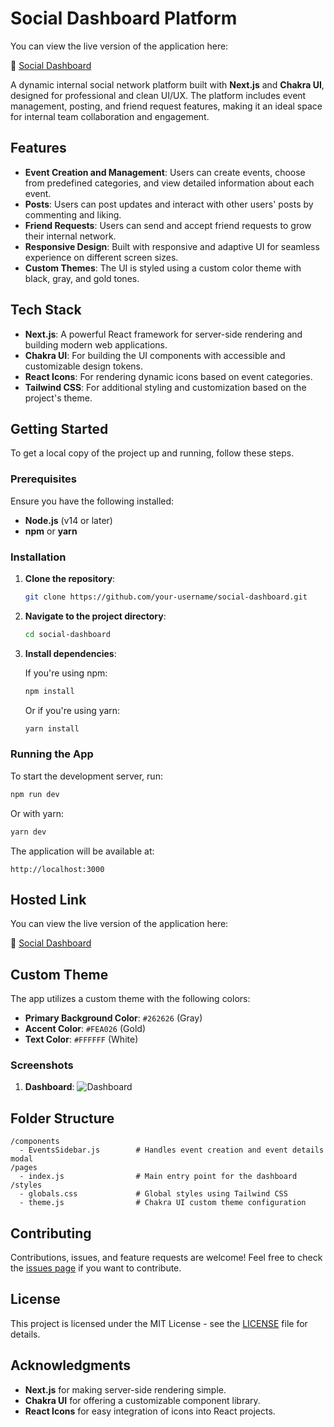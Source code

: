 
# Social Dashboard Platform

You can view the live version of the application here:

🔗 [Social Dashboard](https://social-dashboard-orcin.vercel.app/)

A dynamic internal social network platform built with **Next.js** and **Chakra UI**, designed for professional and clean UI/UX. The platform includes event management, posting, and friend request features, making it an ideal space for internal team collaboration and engagement.

## Features

- **Event Creation and Management**: Users can create events, choose from predefined categories, and view detailed information about each event.
- **Posts**: Users can post updates and interact with other users' posts by commenting and liking.
- **Friend Requests**: Users can send and accept friend requests to grow their internal network.
- **Responsive Design**: Built with responsive and adaptive UI for seamless experience on different screen sizes.
- **Custom Themes**: The UI is styled using a custom color theme with black, gray, and gold tones.

## Tech Stack

- **Next.js**: A powerful React framework for server-side rendering and building modern web applications.
- **Chakra UI**: For building the UI components with accessible and customizable design tokens.
- **React Icons**: For rendering dynamic icons based on event categories.
- **Tailwind CSS**: For additional styling and customization based on the project's theme.

## Getting Started

To get a local copy of the project up and running, follow these steps.

### Prerequisites

Ensure you have the following installed:

- **Node.js** (v14 or later)
- **npm** or **yarn**

### Installation

1. **Clone the repository**:

   ```bash
   git clone https://github.com/your-username/social-dashboard.git
   ```

2. **Navigate to the project directory**:

   ```bash
   cd social-dashboard
   ```

3. **Install dependencies**:

   If you're using npm:

   ```bash
   npm install
   ```

   Or if you're using yarn:

   ```bash
   yarn install
   ```

### Running the App

To start the development server, run:

```bash
npm run dev
```

Or with yarn:

```bash
yarn dev
```

The application will be available at:

```
http://localhost:3000
```

## Hosted Link

You can view the live version of the application here:

🔗 [Social Dashboard](https://social-dashboard-orcin.vercel.app/)

## Custom Theme

The app utilizes a custom theme with the following colors:

- **Primary Background Color**: `#262626` (Gray)
- **Accent Color**: `#FEA026` (Gold)
- **Text Color**: `#FFFFFF` (White)

### Screenshots

1. **Dashboard**:
   ![Dashboard](screenshots/dashboard.png)

## Folder Structure

```
/components
  - EventsSidebar.js        # Handles event creation and event details modal
/pages
  - index.js                # Main entry point for the dashboard
/styles
  - globals.css             # Global styles using Tailwind CSS
  - theme.js                # Chakra UI custom theme configuration
```

## Contributing

Contributions, issues, and feature requests are welcome! Feel free to check the [issues page](https://github.com/your-username/social-dashboard/issues) if you want to contribute.

## License

This project is licensed under the MIT License - see the [LICENSE](LICENSE) file for details.

## Acknowledgments

- **Next.js** for making server-side rendering simple.
- **Chakra UI** for offering a customizable component library.
- **React Icons** for easy integration of icons into React projects.
